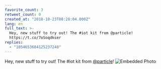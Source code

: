 ```yaml
---
favorite_count: 3
retweet_count: 0
created_at: "2018-10-23T08:28:04.000Z"
lang: en
full_text: >-
  Hey, new stuff to try out! The #iot kit from @particle!
  https://t.co/7oSoqdkser
replies:
  - "1054653684125237248"
---
```


Hey, new stuff to try out! The #iot kit from
[@particle](https://twitter.com/particle)!
![Embedded Photo](https://twitter-media-coderbyheart.s3.eu-north-1.amazonaws.com/1054650653132374017-DqLfK4zX4AEA_83.jpg)
